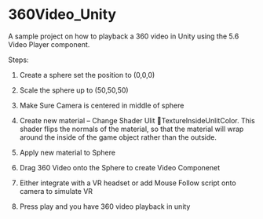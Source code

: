 # 360Video_Unity
A sample project on how to playback a 360 video in Unity using the 5.6 Video Player component. 

Steps:
1) Create a sphere set the position to (0,0,0)
2) Scale the sphere up to (50,50,50)
3) Make Sure Camera is centered in middle of sphere
4) Create new material – Change Shader Ulit TextureInsideUnlitColor. This shader flips the normals of the material, so that the material will wrap around the inside of the game object rather than the outside.
5) Apply new material to Sphere
6) Drag 360 Video onto the Sphere to create Video Componenet

7) Either integrate with a VR headset or add Mouse Follow script onto camera to simulate VR
8) Press play and you have 360 video playback in unity

